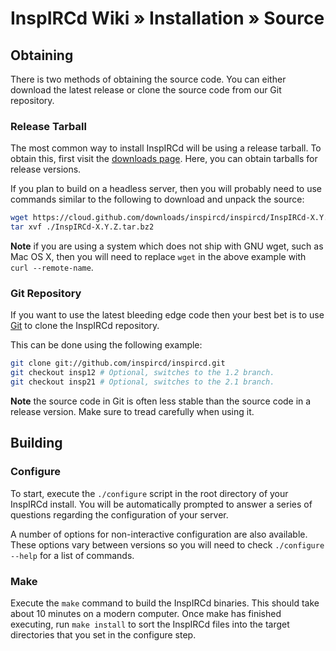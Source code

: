 # InspIRCd Wiki &raquo; Installation &raquo; Source

## Obtaining

There is two methods of obtaining the source code. You can either download the latest release or
clone the source code from our Git repository.

### Release Tarball

The most common way to install InspIRCd will be using a release tarball. To obtain this, first visit
the [downloads page](https://github.com/inspircd/inspircd/downloads). Here, you can obtain tarballs
for release versions.

If you plan to build on a headless server, then you will probably need to use commands similar to
the following to download and unpack the source:

```sh
wget https://cloud.github.com/downloads/inspircd/inspircd/InspIRCd-X.Y.Z.tar.bz2
tar xvf ./InspIRCd-X.Y.Z.tar.bz2
```

**Note** if you are using a system which does not ship with GNU wget, such as Mac OS X, then you
will need to replace `wget` in the above example with `curl --remote-name`.

### Git Repository

If you want to use the latest bleeding edge code then your best bet is to use [Git](http://git-scm.com/)
to clone the InspIRCd repository. 

This can be done using the following example:

```sh
git clone git://github.com/inspircd/inspircd.git
git checkout insp12 # Optional, switches to the 1.2 branch.
git checkout insp21 # Optional, switches to the 2.1 branch.
```

**Note** the source code in Git is often less stable than the source code in a release version. Make
sure to tread carefully when using it.

## Building

### Configure

To start, execute the `./configure` script in the root directory of your InspIRCd install. You will
be automatically prompted to answer a series of questions regarding the configuration of your
server.

A number of options for non-interactive configuration are also available. These options vary between
versions so you will need to check `./configure --help` for a list of commands.

### Make

Execute the `make` command to build the InspIRCd binaries. This should take about 10 minutes on a
modern computer. Once make has finished executing, run `make install` to sort the InspIRCd files
into the target directories that you set in the configure step.
